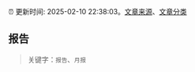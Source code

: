 :alarm_clock: 更新时间: 2025-02-10 22:38:03。[文章来源](/README.md)、[文章分类](/TAGS.md)

## 报告


> 关键字：`报告`、`月报`



